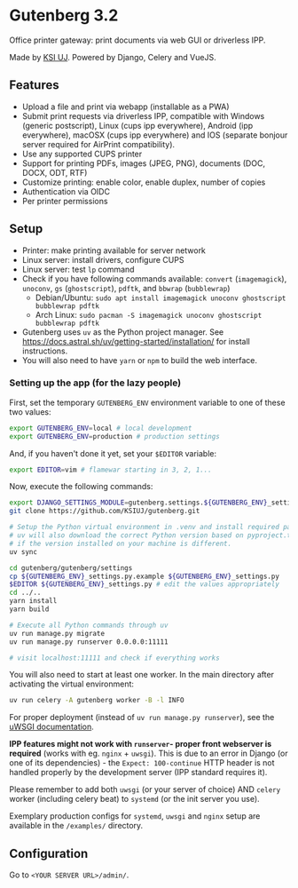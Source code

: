 # Gutenberg 3.2

Office printer gateway: print documents via web GUI or driverless IPP.

Made by [KSI UJ](http://ksi.ii.uj.edu.pl). Powered by Django, Celery and VueJS.

## Features

- Upload a file and print via webapp (installable as a PWA)
- Submit print requests via driverless IPP, compatible with Windows (generic postscript), Linux (cups ipp everywhere),
  Android (ipp everywhere), macOSX (cups ipp everywhere) and IOS (separate bonjour server required for AirPrint
  compatibility).
- Use any supported CUPS printer
- Support for printing PDFs, images (JPEG, PNG), documents (DOC, DOCX, ODT, RTF)
- Customize printing: enable color, enable duplex, number of copies
- Authentication via OIDC
- Per printer permissions

## Setup

- Printer: make printing available for server network
- Linux server: install drivers, configure CUPS
- Linux server: test `lp` command
- Check if you have following commands available: `convert` (`imagemagick`),
  `unoconv`, `gs` (`ghostscript`), `pdftk`, and `bbwrap` (`bubblewrap`)
    - Debian/Ubuntu: `sudo apt install imagemagick unoconv ghostscript bubblewrap pdftk`
    - Arch Linux: `sudo pacman -S imagemagick unoconv ghostscript bubblewrap pdftk`
- Gutenberg uses `uv` as the Python project manager.
  See https://docs.astral.sh/uv/getting-started/installation/ for install instructions.
- You will also need to have `yarn` or `npm` to build the web interface.

### Setting up the app (for the lazy people)

First, set the temporary `GUTENBERG_ENV` environment variable to one of these two values:

```sh
export GUTENBERG_ENV=local # local development
export GUTENBERG_ENV=production # production settings
```

And, if you haven't done it yet, set your `$EDITOR` variable:

```sh
export EDITOR=vim # flamewar starting in 3, 2, 1...
```

Now, execute the following commands:

```sh
export DJANGO_SETTINGS_MODULE=gutenberg.settings.${GUTENBERG_ENV}_settings
git clone https://github.com/KSIUJ/gutenberg.git

# Setup the Python virtual environment in .venv and install required packages.
# uv will also download the correct Python version based on pyproject.toml,
# if the version installed on your machine is different.
uv sync

cd gutenberg/gutenberg/settings
cp ${GUTENBERG_ENV}_settings.py.example ${GUTENBERG_ENV}_settings.py
$EDITOR ${GUTENBERG_ENV}_settings.py # edit the values appropriately
cd ../..
yarn install
yarn build

# Execute all Python commands through uv
uv run manage.py migrate
uv run manage.py runserver 0.0.0.0:11111

# visit localhost:11111 and check if everything works
```

You will also need to start at least one worker. In the main directory after activating the virtual environment:

```sh
uv run celery -A gutenberg worker -B -l INFO
```

For proper deployment (instead of `uv run manage.py runserver`), see the
[uWSGI documentation](http://uwsgi-docs.readthedocs.io/en/latest/tutorials/Django_and_nginx.html).

**IPP features might not work with `runserver`- proper front webserver is required** (works with eg. `nginx` + `uwsgi`).
This is due to an error in Django (or one of its dependencies) - the `Expect: 100-continue` HTTP header is not handled
properly by the development server (IPP standard requires it).

Please remember to add both `uwsgi` (or your server of choice) AND `celery` worker (including celery beat) to `systemd`
(or the init server you use).

Exemplary production configs for `systemd`, `uwsgi` and `nginx` setup are available in the `/examples/` directory.
## Configuration

Go to `<YOUR SERVER URL>/admin/`.
